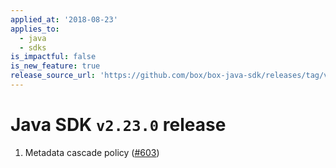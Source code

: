 ```yaml
---
applied_at: '2018-08-23'
applies_to:
  - java
  - sdks
is_impactful: false
is_new_feature: true
release_source_url: 'https://github.com/box/box-java-sdk/releases/tag/v2.23.0'
---
```


# Java SDK `v2.23.0` release

1. Metadata cascade policy ([#603](https://github.com/box/box-java-sdk/pull/603))
